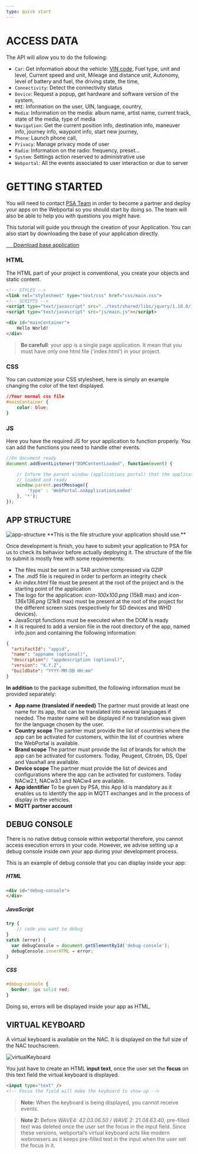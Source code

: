 ```yaml
---
type: quick start
---
```



# ACCESS DATA

The API will allow you to do the following:

- `Car`: Get information about the vehicle: [VIN code](https://fr.wikipedia.org/wiki/Vehicle_Identification_Number), Fuel type, unit and level, Current speed and unit, Mileage and distance unit, Autonomy, level of battery and fuel, the driving state, the time,
- `Connectivity`: Detect the connectivity status
- `Device`: Request a popup, get hardware and software version of the system,
- `HMI`: Information on the user, UIN, language, country,
- `Media`: Information on the media: album name, artist name, current track, state of the media, type of media
- `Navigation`: Get the current position info, destination info, maneuver info, journey info, waypoint info, start new journey,
- `Phone`: Launch phone call,
- `Privacy`: Manage privacy mode of user
- `Radio`: Information on the radio: frequency, preset...
- `System`: Settings action reserved to administrative use
- `Webportal`: All the events associated to user interaction or due to server

# GETTING STARTED

You will need to contact [PSA Team](mailto:connectedcar@mpsa.com) in order to become a partner and deploy your apps on the Webportal so you should start by doing so.
The team will also be able to help you with questions you might have.

This tutorial will guide you through the creation of your Application. You can also start by downloading the base of your application directly.

<div class="buttons is-centered">
  <a class="button is-psablue is-medium" href="{{site.baseurl}}/assets/downloads/helloworld.zip" download="">
    <span class="icon is-large is-white">
    <i class="fa fa-file-download"></i>
    </span>&nbsp; &nbsp; &nbsp;Download base application
  </a>
</div>

### HTML

The HTML part of your project is conventional, you create your objects and static content.

```html
<!-- STYLES -->
<link rel="stylesheet" type="text/css" href="css/main.css">
<!-- SCRIPTS -->
<script type="text/javascript" src="../test/shared/libs/jquery/1.10.0/jquery.js"></script>
<script type="text/javascript" src="js/main.js"></script>

<div id="mainContainer">
    Hello World!
</div>
```
>**Be carefull**: your app is a single page application. It mean that you must have only one html file ('index.html') in your project.

### CSS

You can customize your CSS stylesheet, here is simply an example changing the color of the text displayed.

```css
//Your normal css file
#mainContainer {
    color: blue;
}
```

### JS

Here you have the required JS for your application to function properly. You can add the functions you need to handle other events.

```javascript
//On document ready
document.addEventListener("DOMContentLoaded", function(event) {

    // Inform the parent window (applications portal) that the application is
    // loaded and ready
    window.parent.postMessage({
        'type' : 'WebPortal.onApplicationLoaded'
    }, '*');
});
```

## APP STRUCTURE 

<img alt="app-structure" src="{{site.baseurl}}/assets/images/the_structure.png" class="smallimg" />
**This is the file structure your application should use.**

Once development is finish, you have to submit your application to PSA for us to check its behavior before actually deploying it.
The structure of the file to submit is mostly free with some requirements:

- The files must be sent in a TAR archive compressed via GZIP
- The *.md5* file is required in order to perform an integrity check
- An *index.html* file must be present at the root of the project and is the starting point of the application
- The logo for the application: *icon-100x100.png* (15kB max) and *icon-136x136.png* (21kB max) must be present at the root of the project for the different screen sizes (respectively for SD devices and WHD devices).
- JavaScript functions must be executed when the DOM is ready
- It is required to add a version file in the root directory of the app, named info.json and containing the following information:

```json
{
  "artifactId": "appid",
  "name": "appname (optional)",
  "description": "appdescription (optional)",
  "version": "X.Y.Z",
  "buildDate": "YYYY-MM-DD HH:mm"
}
```

**In addition** to the package submitted, the following information must be provided separately:
+ **App name (translated if needed)** The partner must provide at least one name for its app, that can be translated into several languages if needed. The master name will be displayed if no translation was given for the language chosen by the user.
+ **Country scope** The partner must provide the list of countries where the app can be activated for customers, within the list of countries where the WebPortal is available.
+ **Brand scope** The partner must provide the list of brands for which the app can be activated for customers. Today, Peugeot, Citroën, DS, Opel and Vauxhall are available.
+ **Device scope** The partner must provide the list of devices and configurations where the app can be activated for customers. Today NACw2.1, NACw3.1 and NACw4 are available.
+ **App identifier** To be given by PSA, this App Id is mandatory as it enables us to identify the app in MQTT exchanges and in the process of display in the vehicles.
+ **MQTT partner account**

## DEBUG CONSOLE

There is no native debug console within webportal therefore, you cannot access execution errors in your code.
However, we advise setting up a debug console inside own your app during your development process. 

This is an example of debug console that you can display inside your app:

##### HTML 

```html
<div id="debug-console">
</div>
```

##### JavaScript

```js
try {
    // code you want to debug
} 
catch (error) {
  var debugConsole = document.getElementById('debug-console'); 
  debugConsole.innerHTML = error;
}
```

##### CSS

```css
#debug-console {
  border: 1px solid red;
}
```

Doing so, errors will be displayed inside your app as HTML.

## VIRTUAL KEYBOARD

A virtual keyboard is available on the NAC. It is displayed on the full size of the NAC touchscreen.

![virtualKeyboard]({{site.baseurl}}/assets/images/virtualKeyboard.png)

You just have to create an HTML **input text**, once the user set the **focus** on this text field the virtual keyboard is displayed.

```html
<input type="text" />
<!-- Focus the field will make the keyboard to show-up -->
```

> **Note:** When the keyboard is being displayed, you cannot receive events.

> **Note 2:** Before *WAVE4: 42.03.06.50* / *WAVE 2: 21.08.63.40*, pre-filled text was deleted once the user set the focus in the input field. Since these versions, webportal’s virtual keyboard acts like modern webrowsers as it keeps pre-filled text in the input when the user set the focus in it.